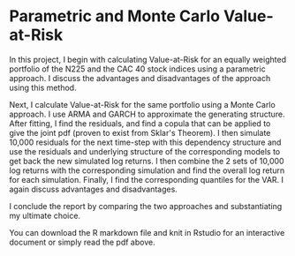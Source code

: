 # Parametric and Monte Carlo Value-at-Risk
In this project, I begin with calculating Value-at-Risk for an equally weighted portfolio of the N225 and the CAC 40 stock indices using a parametric approach. I discuss the advantages and disadvantages of the approach using this method. 

Next, I calculate Value-at-Risk for the same portfolio using a Monte Carlo approach. I use ARMA and GARCH to approximate the generating structure. After fitting, I find the residuals, and find a copula that can be applied to give the joint pdf (proven to exist from Sklar's Theorem). I then simulate 10,000 residuals for the next time-step with this dependency structure and use the residuals and underlying structure of the corresponding models to get back the new simulated log returns. I then combine the 2 sets of 10,000 log returns with the corresponding simulation and find the overall log return for each simulation. Finally, I find the corresponding quantiles for the VAR. I again discuss advantages and disadvantages.

I conclude the report by comparing the two approaches and substantiating my ultimate choice.

You can download the R markdown file and knit in Rstudio for an interactive document or simply read the pdf above.
